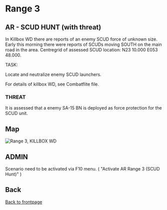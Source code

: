 # Range 3

## AR - SCUD HUNT (with threat)

In Killbox WD there are reports of an enemy SCUD force of unknown size. Early this morning there were reports of SCUDs
moving SOUTH on the main road in the area. Centregrid of assessed SCUD location: N23 10.000 E053 48.000.


TASK:

Locate and neutralize enemy SCUD launchers. 


For details of killbox WD, see Combatflite file.

### THREAT
It is assessed that a enemy SA-15 BN is deployed as force protection for the SCUD unit.




## Map
![Range 3, KILLBOX WD](/ATRM_Brief/Pictures/R3_SCUD_HUNT.PNG)




## ADMIN
Scenario need to be activated via F10 menu. ( "Activate AR Range 3 (SCUD Hunt)" )



## Back
[Back to frontpage](https://132nd-vwing.github.io/ATRM_Brief/)
